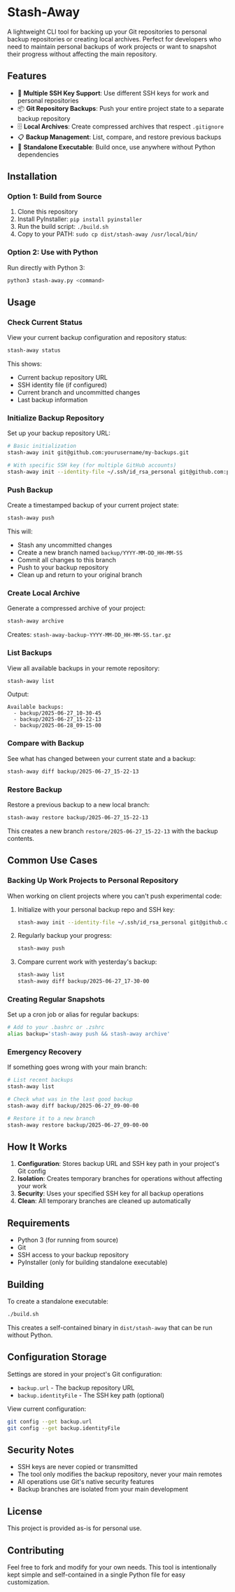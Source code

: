 # Stash-Away

A lightweight CLI tool for backing up your Git repositories to personal backup repositories or creating local archives. Perfect for developers who need to maintain personal backups of work projects or want to snapshot their progress without affecting the main repository.

## Features

- 🔐 **Multiple SSH Key Support**: Use different SSH keys for work and personal repositories
- 📦 **Git Repository Backups**: Push your entire project state to a separate backup repository
- 🗄️ **Local Archives**: Create compressed archives that respect `.gitignore`
- 📋 **Backup Management**: List, compare, and restore previous backups
- 🚀 **Standalone Executable**: Build once, use anywhere without Python dependencies

## Installation

### Option 1: Build from Source

1. Clone this repository
2. Install PyInstaller: `pip install pyinstaller`
3. Run the build script: `./build.sh`
4. Copy to your PATH: `sudo cp dist/stash-away /usr/local/bin/`

### Option 2: Use with Python

Run directly with Python 3:
```bash
python3 stash-away.py <command>
```

## Usage

### Check Current Status

View your current backup configuration and repository status:
```bash
stash-away status
```

This shows:
- Current backup repository URL
- SSH identity file (if configured)
- Current branch and uncommitted changes
- Last backup information

### Initialize Backup Repository

Set up your backup repository URL:
```bash
# Basic initialization
stash-away init git@github.com:yourusername/my-backups.git

# With specific SSH key (for multiple GitHub accounts)
stash-away init --identity-file ~/.ssh/id_rsa_personal git@github.com:personal/backups.git
```

### Push Backup

Create a timestamped backup of your current project state:
```bash
stash-away push
```

This will:
- Stash any uncommitted changes
- Create a new branch named `backup/YYYY-MM-DD_HH-MM-SS`
- Commit all changes to this branch
- Push to your backup repository
- Clean up and return to your original branch

### Create Local Archive

Generate a compressed archive of your project:
```bash
stash-away archive
```

Creates: `stash-away-backup-YYYY-MM-DD_HH-MM-SS.tar.gz`

### List Backups

View all available backups in your remote repository:
```bash
stash-away list
```

Output:
```
Available backups:
  - backup/2025-06-27_10-30-45
  - backup/2025-06-27_15-22-13
  - backup/2025-06-28_09-15-00
```

### Compare with Backup

See what has changed between your current state and a backup:
```bash
stash-away diff backup/2025-06-27_15-22-13
```

### Restore Backup

Restore a previous backup to a new local branch:
```bash
stash-away restore backup/2025-06-27_15-22-13
```

This creates a new branch `restore/2025-06-27_15-22-13` with the backup contents.

## Common Use Cases

### Backing Up Work Projects to Personal Repository

When working on client projects where you can't push experimental code:

1. Initialize with your personal backup repo and SSH key:
   ```bash
   stash-away init --identity-file ~/.ssh/id_rsa_personal git@github.com:myuser/client-backups.git
   ```

2. Regularly backup your progress:
   ```bash
   stash-away push
   ```

3. Compare current work with yesterday's backup:
   ```bash
   stash-away list
   stash-away diff backup/2025-06-27_17-30-00
   ```

### Creating Regular Snapshots

Set up a cron job or alias for regular backups:
```bash
# Add to your .bashrc or .zshrc
alias backup='stash-away push && stash-away archive'
```

### Emergency Recovery

If something goes wrong with your main branch:
```bash
# List recent backups
stash-away list

# Check what was in the last good backup
stash-away diff backup/2025-06-27_09-00-00

# Restore it to a new branch
stash-away restore backup/2025-06-27_09-00-00
```

## How It Works

1. **Configuration**: Stores backup URL and SSH key path in your project's Git config
2. **Isolation**: Creates temporary branches for operations without affecting your work
3. **Security**: Uses your specified SSH key for all backup operations
4. **Clean**: All temporary branches are cleaned up automatically

## Requirements

- Python 3 (for running from source)
- Git
- SSH access to your backup repository
- PyInstaller (only for building standalone executable)

## Building

To create a standalone executable:
```bash
./build.sh
```

This creates a self-contained binary in `dist/stash-away` that can be run without Python.

## Configuration Storage

Settings are stored in your project's Git configuration:
- `backup.url` - The backup repository URL
- `backup.identityFile` - The SSH key path (optional)

View current configuration:
```bash
git config --get backup.url
git config --get backup.identityFile
```

## Security Notes

- SSH keys are never copied or transmitted
- The tool only modifies the backup repository, never your main remotes
- All operations use Git's native security features
- Backup branches are isolated from your main development

## License

This project is provided as-is for personal use.

## Contributing

Feel free to fork and modify for your own needs. This tool is intentionally kept simple and self-contained in a single Python file for easy customization.